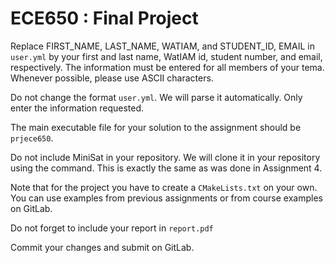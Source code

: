 # ECE650 : Final Project

Replace FIRST_NAME, LAST_NAME, WATIAM, and STUDENT_ID, EMAIL in
`user.yml` by your first and last name, WatIAM id, student number, and
email, respectively. The information must be entered for all members
of your tema. Whenever possible, please use ASCII characters.

Do not change the format `user.yml`. We will parse it
automatically. Only enter the information requested.

The main executable file for your solution to the assignment should be
`prjece650`.

Do not include MiniSat in your repository. We will clone it in your
repository using the command. This is exactly the same as was done in
Assignment 4.

Note that for the project you have to create a `CMakeLists.txt` on
your own. You can use examples from previous assignments or from
course examples on GitLab.

Do not forget to include your report in `report.pdf`

Commit your changes and submit on GitLab.
